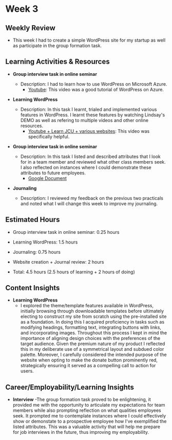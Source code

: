 # Week 3

## Weekly Review
- This week I had to create a simple WordPress site for my startup as well as participate in the group formation task.

## Learning Activities & Resources

- **Group interview task in online seminar**
  - Description: I had to learn how to use WordPress on Microsoft Azure.
    - [Youtube](https://www.youtube.com/watch?v=ML7Zc35rIWk&t=435s&ab_channel=MicrosoftAzure): This video was a good tutorial of WordPress on Azure.

- **Learning WordPress**
  - Description: In this task I learnt, trialed and implemented various features in WordPress. I learnt these features by watching Lindsay's DEMO as well as refering to multiple videos and other online resources. 
    - [Youtube + Learn JCU + various websites](https://www.youtube.com/watch?v=yGBpPAzra44&t=710s&ab_channel=CreateWPSite): This video was specifically helpful.

- **Group interview task in online seminar**
  - Description: In this task I listed and described attributes that I look for in a team member and reviewed what other class members seek. I also reflected on instances where I could demonstrate these attributes to future employees. 
    - [Google Document](https://docs.google.com/document/d/1VxR5L1C0E4kzTZeoEWteo9mRG5MvPO82UgzaVfm_QQk/edit?pli=1)

- **Journaling**
  - Description: I reviewed my feedback on the previous two practicals and noted what I will change this week to improve my journaling.

## Estimated Hours

- Group interview task in online seminar: 0.25 hours
- Learning WordPress: 1.5 hours
- Journaling: 0.75 hours

- Website creation + Journal review: 2 hours

- Total: 4.5 hours (2.5 hours of learning + 2 hours of doing)

## Content Insights

- **Learning WordPress**
  - I explored the theme/template features available in WordPress, initially browsing through downloadable templates before ultimately electing to construct my site from scratch using the pre-installed site as a foundation. In doing this I acquired proficiency in tasks such as modifying headings, formatting text, integrating buttons with links, and incorporating images. Throughout this process I kept in mind the importance of aligning design choices with the preferences of the target audience. Given the premium nature of my product I reflected this in my deliberate use of a symmetrical layout and subdued color palette. Moreover, I carefully considered the intended purpose of the website when opting to make the donate button prominently red, strategically ensuring it served as a compelling call to action for users.

## Career/Employability/Learning Insights

- **Interview**
  -The group formation task proved to be enlightening, it provided me with the opportunity to articulate my expectations for team members while also prompting reflection on what qualities employees seek. It prompted me to contemplate instances where I could effectively show or demonstate to a prospective employee how I've exemplified the listed attributes. This was a valuable activity that will help me prepare for job interviews in the future, thus improving my employability.
